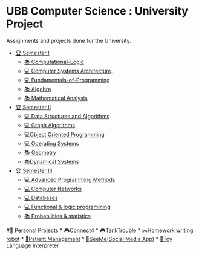 # UBB Computer Science : University Project
Assignments and projects done for the University.

* [:trophy: Semester I](https://github.com/BirouRares/UBB-University-Projects/tree/main/Semester%20I)
    * [:books: Computational-Logic](https://github.com/BirouRares/UBB-University-Projects/tree/main/Semester%20I/Computational-Logic)
    * [:computer: Computer Systems Architecture](https://github.com/BirouRares/UBB-University-Projects/tree/main/Semester%20I/ASC).
    * [:computer: Fundamentals-of-Programming](https://github.com/BirouRares/UBB-University-Projects/tree/main/Semester%20I/Fundamentals-of-Programming)
    * [:books: Algebra](https://github.com/BirouRares/UBB-University-Projects/tree/main/Semester%20I/Algebra)
    * [:books: Mathematical Analysis](https://github.com/BirouRares/UBB-University-Projects/tree/main/Semester%20I/Mathematical%20Analysis)
* [:trophy: Semester II](https://github.com/BirouRares/UBB-University-Projects/tree/main/Semester%20II)
    * [:computer: Data Structures and Algorithms](https://github.com/BirouRares/UBB-University-Projects/tree/main/Semester%20II/Data%20Structures%20and%20Algorithms/Labs)
    * [:computer: Graph Algorithms](https://github.com/BirouRares/UBB-University-Projects/tree/main/Semester%20II/Graphs%20Arimethics/Labs)
    * [:computer:Object Oriented Programming](https://github.com/BirouRares/UBB-University-Projects/tree/main/Semester%20II/Object%20Oriented%20Programming/Labs)
    * [:computer: Operating Systems](https://github.com/BirouRares/UBB-University-Projects/tree/main/Semester%20II/Operating%20System)
    * [:books: Geometry](https://github.com/BirouRares/UBB-University-Projects/tree/main/Semester%20II/Geometry)
    * [:books:Dynamical Systems](https://github.com/BirouRares/UBB-University-Projects/tree/main/Semester%20II/SD)
* [:trophy: Semester III](https://github.com/BirouRares/UBB-University-Projects/tree/main/Semester%20III)
    * [:computer: Advanced Programming Methods](https://github.com/BirouRares/UBB-University-Projects/tree/main/Semester%20III/Advanced%20Programming%20Methods)
    * [:computer: Computer Networks](https://github.com/BirouRares/UBB-University-Projects/tree/main/Semester%20III/Computer%20Networks)
    * [:computer: Databases](https://github.com/BirouRares/UBB-University-Projects/tree/main/Semester%20III/Databases)
    * [:computer: Functional & logic programming](https://github.com/BirouRares/UBB-University-Projects/tree/main/Semester%20III/Functional%20%26%20logic%20programming)
    * [:books: Probabilities & statistics](https://github.com/BirouRares/UBB-University-Projects/tree/main/Semester%20III/Probabilities%20%26%20statistics)

#[:diamond_shape_with_a_dot_inside: Personal Projects](https://github.com/BirouRares/UBB-University-Projects/tree/main/Interesting%20Projects)
    *  [:video_game:Connect4](https://github.com/BirouRares/UBB-University-Projects/tree/main/Interesting%20Projects/Connect4%20Game)
    *  [:video_game:TankTrouble](https://github.com/BirouRares/UBB-University-Projects/tree/main/Interesting%20Projects/TankTrouble)
    *  [:scissors:Homework writing robot](https://github.com/BirouRares/UBB-University-Projects/tree/main/Interesting%20Projects/Homework%20writing%20robot)
    *  [:hospital:Patient Management](https://github.com/BirouRares/UBB-University-Projects/tree/main/Interesting%20Projects/Patient%20Management)
    *  [:white_flower:SeeMe(Social Media App)](https://github.com/BirouRares/UBB-University-Projects/tree/main/Interesting%20Projects/SeeMe(Social%20Media%20App))
    *  [:diamond_shape_with_a_dot_inside:Toy Language Interpreter](https://github.com/BirouRares/UBB-University-Projects/tree/main/Interesting%20Projects/Toy%20Language%20Interpreter)

